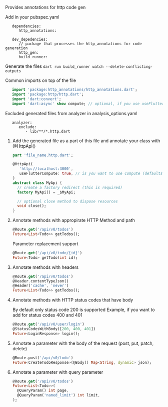 Provides annotations for http code gen

Add in your pubspec.yaml

```
   dependencies:
      http_annotations:
```

```
   dev_depedencies:
      // package that processes the http_annotations for code generation
      http_gen:
      build_runner:
```

Generate the files `dart run build_runner watch --delete-conflicting-outputs`

Common imports on top of the file

```dart
   import 'package:http_annotations/http_annotations.dart';
   import 'package:http/http.dart';
   import 'dart:convert';
   import 'dart:async' show compute; // optional, if you use useFlutterCompute
```

Excluded generated files from analyzer in analysis_options.yaml

```
   analyzer:
      exclude:
         - lib/**/*.http.dart
```

1. Add the generated file as a part of this file and annotate your class with @HttpApi()

   ```dart
   part 'file_name.http.dart';

   @HttpApi(
      'http://localhost:3000',
      useFlutterCompute: true, // is you want to use compute (defaults to false)
   )
   abstract class MyApi {
     // create a factory redirect (this is required)
     factory MyApi() = _$MyApi;

     // optional close method to dispose resources
     void close();
   }
   ```

2. Annotate methods with appropirate HTTP Method and path

   ```dart
   @Route.get('/api/v0/todos')
   Future<List<Todo>> getTodos();
   ```

   Parameter replacement support

   ```dart
   @Route.get('/api/v0/todo/{id}')
   Future<Todo> getTodo(int id);
   ```

3. Annotate methods with headers

   ```dart
   @Route.get('/api/v0/todos')
   @Header.contentTypeJson()
   @Header('cache', 'never')
   Future<List<Todo>> getTodos();
   ```

4. Annotate methods with HTTP status codes that have body

   By default only status code 200 is supported
   Example, if you want to add for status codes 400 and 401

   ```dart
   @Route.get('/api/v0/user/login')
   @StatusCodesWithBody([200, 400, 401])
   Future<LoginResponse> login();
   ```

5. Annotate a parameter with the body of the request (post, put, patch, delete)

   ```dart
   @Route.post('/api/v0/todo')
   Future<CreateTodoResponse>(@Body() Map<String, dynamic> json);
   ```

6. Annotate a parameter with query parameter

   ```dart
   @Route.get('/api/v0/todos')
   Future<List<Todo>>(
     @QueryParam() int page,
     @QueryParam('named_limit') int limit,
   );
   ```
